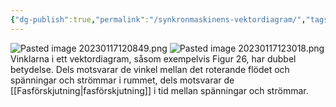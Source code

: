 ```yaml
---
{"dg-publish":true,"permalink":"/synkronmaskinens-vektordiagram/","tags":["elenergiteknik"]}
---
```


![Pasted image 20230117120849.png](/img/user/images/Pasted%20image%2020230117120849.png)
![Pasted image 20230117123018.png](/img/user/images/Pasted%20image%2020230117123018.png)
Vinklarna i ett vektordiagram, såsom exempelvis Figur 26, har dubbel  
betydelse. Dels motsvarar de vinkel mellan det roterande flödet och spänningar och strömmar i rummet, dels motsvarar de [[Fasförskjutning\|fasförskjutning]] i tid mellan spänningar och strömmar.